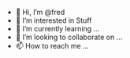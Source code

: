 - 👋 Hi, I’m @fred
- 👀 I’m interested in Stuff
- 🌱 I’m currently learning ...
- 💞️ I’m looking to collaborate on ...
- 📫 How to reach me ...

<!---
fredhyde/fredhyde is a ✨ special ✨ repository because its `README.md` (this file) appears on your GitHub profile.
You can click the Preview link to take a look at your changes.
--->
